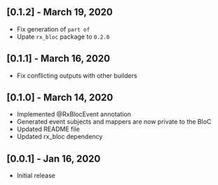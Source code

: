 ## [0.1.2] - March 19, 2020

* Fix generation of `part of` 
* Upate `rx_bloc` package to `0.2.0`

## [0.1.1] - March 16, 2020

* Fix conflicting outputs with other builders

## [0.1.0] - March 14, 2020

* Implemented @RxBlocEvent annotation
* Generated event subjects and mappers are now private to the BloC
* Updated README file
* Updated rx_bloc dependency

## [0.0.1] - Jan 16, 2020

* Initial release
